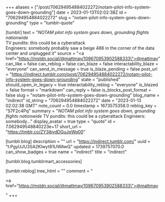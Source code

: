 +++
aliases = ["/post/706294954884022272/notam-pilot-info-system-goes-down-grounding"]
date = 2023-01-13T02:02:38Z
id = "706294954884022272"
slug = "notam-pilot-info-system-goes-down-grounding"
type = "tumblr-quote"

[tumblr]
text = "*NOTAM pilot info system goes down, grounding flights nationwide*<br/>TV pundits: this could be a cyberattack<br/>Engineers: somebody probably saw a beige 486 in the corner of the data center and unplugged it"
source = "<a href=\"https://mstdn.social/@mattmay/109670953902588333\">@mattmay</a>"
can_like = false
can_reblog = false
can_blaze = false
interactability_blaze = "everyone"
can_send_in_message = true
is_blaze_pending = false
post_url = "https://indirect.tumblr.com/post/706294954884022272/notam-pilot-info-system-goes-down-grounding"
state = "published"
should_open_in_legacy = true
interactability_reblog = "everyone"
is_blazed = false
format = "markdown"
can_reply = false
is_blocks_post_format = false
slug = "notam-pilot-info-system-goes-down-grounding"
blog_name = "indirect"
id_string = "706294954884022272"
date = "2023-01-13 02:02:38 GMT"
note_count = 0.0
timestamp = 1673575358.0
reblog_key = "S7F2c4Pq"
summary = "*NOTAM pilot info system goes down, grounding flights nationwide* TV pundits: this could be a cyberattack Engineers: somebody..."
display_avatar = true
type = "quote"
id = 7.062949548840223e+17
short_url = "https://tmblr.co/ZY3jbydDGuJqWq00"

[tumblr.blog]
description = ""
url = "https://indirect.tumblr.com/"
uuid = "t:PgyUJU3SA2Klwyt81UWAwQ"
updated = 1739757070.0
can_show_badges = true
name = "indirect"
title = "indirect"

[tumblr.blog.tumblrmart_accessories]

[tumblr.reblog]
tree_html = ""
comment = "<p><a href=\"https://mstdn.social/@mattmay/109670953902588333\">@mattmay</a></p>"
+++
